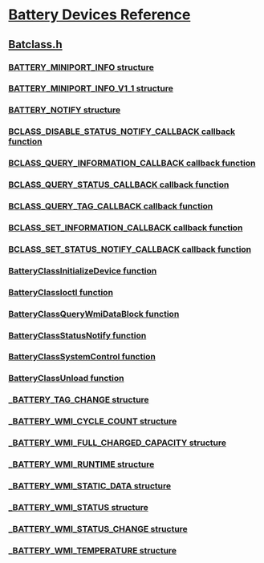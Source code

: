 # [Battery Devices Reference](index.md)
## [Batclass.h](../batclass/index.md)
### [BATTERY_MINIPORT_INFO structure](../batclass/ns-batclass-battery_miniport_info.md)
### [BATTERY_MINIPORT_INFO_V1_1 structure](../batclass/ns-batclass-battery_miniport_info_v1_1.md)
### [BATTERY_NOTIFY structure](../batclass/ns-batclass-battery_notify.md)
### [BCLASS_DISABLE_STATUS_NOTIFY_CALLBACK callback function](../batclass/nc-batclass-bclass_disable_status_notify_callback.md)
### [BCLASS_QUERY_INFORMATION_CALLBACK callback function](../batclass/nc-batclass-bclass_query_information_callback.md)
### [BCLASS_QUERY_STATUS_CALLBACK callback function](../batclass/nc-batclass-bclass_query_status_callback.md)
### [BCLASS_QUERY_TAG_CALLBACK callback function](../batclass/nc-batclass-bclass_query_tag_callback.md)
### [BCLASS_SET_INFORMATION_CALLBACK callback function](../batclass/nc-batclass-bclass_set_information_callback.md)
### [BCLASS_SET_STATUS_NOTIFY_CALLBACK callback function](../batclass/nc-batclass-bclass_set_status_notify_callback.md)
### [BatteryClassInitializeDevice function](../batclass/nf-batclass-batteryclassinitializedevice.md)
### [BatteryClassIoctl function](../batclass/nf-batclass-batteryclassioctl.md)
### [BatteryClassQueryWmiDataBlock function](../batclass/nf-batclass-batteryclassquerywmidatablock.md)
### [BatteryClassStatusNotify function](../batclass/nf-batclass-batteryclassstatusnotify.md)
### [BatteryClassSystemControl function](../batclass/nf-batclass-batteryclasssystemcontrol.md)
### [BatteryClassUnload function](../batclass/nf-batclass-batteryclassunload.md)
### [_BATTERY_TAG_CHANGE structure](../batclass/ns-batclass-_battery_tag_change.md)
### [_BATTERY_WMI_CYCLE_COUNT structure](../batclass/ns-batclass-_battery_wmi_cycle_count.md)
### [_BATTERY_WMI_FULL_CHARGED_CAPACITY structure](../batclass/ns-batclass-_battery_wmi_full_charged_capacity.md)
### [_BATTERY_WMI_RUNTIME structure](../batclass/ns-batclass-_battery_wmi_runtime.md)
### [_BATTERY_WMI_STATIC_DATA structure](../batclass/ns-batclass-_battery_wmi_static_data.md)
### [_BATTERY_WMI_STATUS structure](../batclass/ns-batclass-_battery_wmi_status.md)
### [_BATTERY_WMI_STATUS_CHANGE structure](../batclass/ns-batclass-_battery_wmi_status_change.md)
### [_BATTERY_WMI_TEMPERATURE structure](../batclass/ns-batclass-_battery_wmi_temperature.md)

